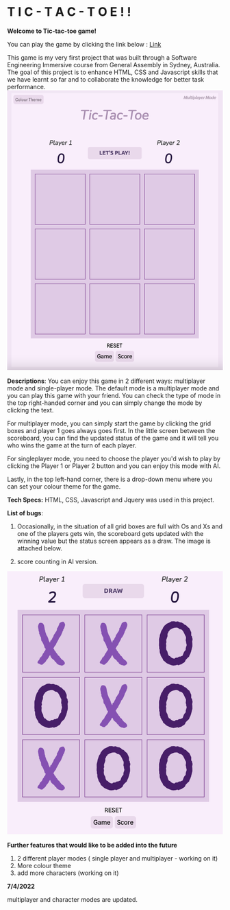 # T I C - T A C - T O E ! !

**Welcome to Tic-tac-toe game!**

You can play the game by clicking the link below :
[Link](https://casslee8757.github.io/tic-tac-toe/)

This game is my very first project that was built through a Software Engineering Immersive course from General Assembly in Sydney, Australia. The goal of this project is to enhance HTML, CSS and Javascript skills that we have learnt so far and to collaborate the knowledge for better task performance.
![General features of the game](img/md/tictactoe.png)

**Descriptions**:
You can enjoy this game in 2 different ways: multiplayer mode and single-player mode. The default mode is a multiplayer mode and you can play this game with your friend. You can check the type of mode in the top right-handed corner and you can simply change the mode by clicking the text.

For multiplayer mode, you can simply start the game by clicking the grid boxes and player 1 goes always goes first. In the little screen between the scoreboard, you can find the updated status of the game and it will tell you who wins the game at the turn of each player.

For singleplayer mode, you need to choose the player you'd wish to play by clicking the Player 1 or Player 2 button and you can enjoy this mode with AI.

Lastly, in the top left-hand corner, there is a drop-down menu where you can set your colour theme for the game.

**Tech Specs:**
HTML, CSS, Javascript and Jquery was used in this project.

**List of bugs**:

1. Occasionally, in the situation of all grid boxes are full with Os and Xs and one of the players gets win, the scoreboard gets updated with the winning value but the status screen appears as a draw. The image is attached below.

2. score counting in AI version.

![Screenshot](img/bug2.png)

**Further features that would like to be added into the future**

1. 2 different player modes ( single player and multiplayer - working on it)
2. More colour theme
3. add more characters (working on it)

**7/4/2022**

multiplayer and character modes are updated. 
